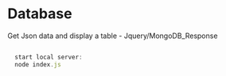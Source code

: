 # Database
Get Json data and display a table - Jquery/MongoDB_Response

```js

  start local server:
  node index.js

```
